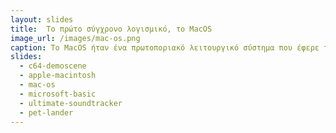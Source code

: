 ```yaml
---
layout: slides 
title:  Το πρώτο σύγχρονο λογισμικό, το MacOS 
image_url: /images/mac-os.png
caption: To MacOS ήταν ένα πρωτοποριακό λειτουργικό σύστημα που έφερε την επανάσταση στις δυνατότητες των υπολογιστών στην εποχή του
slides:
  - c64-demoscene
  - apple-macintosh
  - mac-os
  - microsoft-basic
  - ultimate-soundtracker
  - pet-lander
---
```

